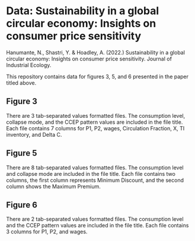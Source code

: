 # Data: Sustainability in a global circular economy: Insights on consumer price sensitivity
Hanumante, N., Shastri, Y. & Hoadley, A. (2022.) Sustainability in a global circular economy: Insights on consumer price sensitivity. Journal of Industrial
Ecology.

This repository contains data for figures 3, 5, and 6 presented in the paper titled above.

## Figure 3
There are 3 tab-separated values formatted files. The consumption level, collapse mode, and the CCEP pattern values are included in the file title.
Each file contains 7 columns for P1,	P2,	wages,	Circulation Fraction,	X,	TI inventory,	and Delta C.


## Figure 5
There are 8 tab-separated values formatted files. The consumption level and collapse mode are included in the file title.
Each file contains two columns, the first column represents Minimum Discount, and the second column shows the Maximum Premium.

## Figure 6
There are 2 tab-separated values formatted files. The consumption level and the CCEP pattern values are included in the file title.
Each file contains 3 columns for P1,	P2, and	wages.
